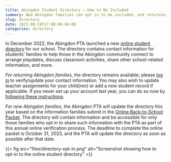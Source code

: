 ```yaml
--- 
title: Abingdon Student Directory — How to Be Included
summary: New Abingdon families can opt in to be included, and returning families can update their information in the directory.
slug: directory
date: 2023-09-19T17:00:00-04:00
categories: directory
---
```


In December 2022, the Abingdon PTA launched a new [online student directory](https://abingdonpta.membershiptoolkit.com/) for our school. The directory contains contact information for students’ families to help those in the Abingdon community connect to arrange playdates, discuss classroom activities, share other school-related information, and more.

*For returning Abingdon families*, the directory remains available; please [log in](https://abingdonpta.membershiptoolkit.com/) to verify/update your contact information. You may also wish to update teacher assignments for your child(ren) or add a new student record if applicable. If you never set up your account last year, you can do so now by [following these instructions](/2022/12/01/directory/).

*For new Abingdon families*, the Abingdon PTA will update the directory this year based on the information families submit in the [Online Back-to-School Packet](https://www.apsva.us/registration/online-back-to-school-packet/). The directory will contain information and be accessible for only those families who opt in to share such information with the PTA as part of this annual online verification process. The deadline to complete the online packet is October 31, 2023, and the PTA will update the directory as soon as possible after that date.

{{< fig src="files/directory-opt-in.png" alt="Screenshot showing how to opt-in to the online student directory" >}}